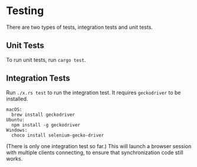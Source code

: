 # Testing

There are two types of tests, integration tests and unit tests.

## Unit Tests

To run unit tests, run `cargo test`.

## Integration Tests

Run `./x.rs test` to run the integration test. It requires `geckodriver` to be installed.

```
macOS:
  brew install geckodriver
Ubuntu:
  npm install -g geckodriver
Windows:
  choco install selenium-gecko-driver
```

(There is only one integration test so far.) This will launch a browser session with multiple clients connecting, to ensure that synchronization code still works.

<!--

## Oatie testing

* Transform test (oatie/in, transform_test.sh)
* Unit tests

Missing:

* Virtual monkey (on random schemas?)

## edit-text testing

* 
* `geckodriver` integrated test (./x.rs test)

Manual:

* Multi Monkey (/$/multi.html)
* Virtual Monkey (uh....)

Missing:

* Unit tests

-->